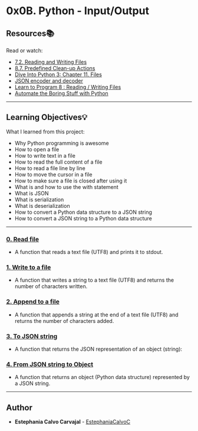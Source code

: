 # 0x0B. Python - Input/Output

## Resources:books:
Read or watch:
* [7.2. Reading and Writing Files](https://intranet.hbtn.io/rltoken/c5ypFfQwcM-SZ-7tr3WuxA)
* [8.7. Predefined Clean-up Actions](https://intranet.hbtn.io/rltoken/1wqMFejKqBva-Lxws0lftw)
* [Dive Into Python 3: Chapter 11. Files](https://intranet.hbtn.io/rltoken/8aSPOpBZj9B1DB6GfoEWfg)
* [JSON encoder and decoder](https://intranet.hbtn.io/rltoken/XBqM3BrA_rUBw6DXw4X98Q)
* [Learn to Program 8 : Reading / Writing Files](https://intranet.hbtn.io/rltoken/derf9VLFVDnSgX2n-drwnw)
* [Automate the Boring Stuff with Python](https://intranet.hbtn.io/rltoken/Y77h8aeRoljlN643yKfdTg)

---
## Learning Objectives:bulb:
What I learned from this project:

* Why Python programming is awesome
* How to open a file
* How to write text in a file
* How to read the full content of a file 
* How to read a file line by line
* How to move the cursor in a file
* How to make sure a file is closed after using it
* What is and how to use the with statement
* What is JSON
* What is serialization
* What is deserialization
* How to convert a Python data structure to a JSON string 
* How to convert a JSON string to a Python data structure

---

### [0. Read file](./0-read_file.py)
* A function that reads a text file (UTF8) and prints it to stdout.


### [1. Write to a file](./1-write_file.py)
* A function that writes a string to a text file (UTF8) and returns the number of characters written.


### [2. Append to a file](./2-append_write.py)
* A function that appends a string at the end of a text file (UTF8) and returns the number of characters added.


### [3. To JSON string](./3-to_json_string.py)
* A function that returns the JSON representation of an object (string):


### [4. From JSON string to Object](./4-from_json_string.py)
* A function that returns an object (Python data structure) represented by a JSON string.

<!--
### [5. Save Object to a file](./5-save_to_json_file.py)
* Write a function that writes an Object to a text file, using a JSON representation:


### [6. Create object from a JSON file](./6-load_from_json_file.py)
* Write a function that creates an Object from a “JSON file”:


### [7. Load, add, save](./7-add_item.py)
* Write a script that adds all arguments to a Python list, and then save them to a file:


### [8. Class to JSON](./8-class_to_json.py)
* Write a function that returns the dictionary description with simple data structure (list, dictionary, string, integer and boolean) for JSON serialization of an object:


### [9. Student to JSON](./9-student.py)
* Write a class Student that defines a student by:


### [10. Student to JSON with filter](./10-student.py)
* Write a class Student that defines a student by: (based on 9-student.py)


### [11. Student to disk and reload](./11-student.py)
* Write a class Student that defines a student by: (based on 10-student.py)


### [12. Pascal's Triangle](./12-pascal_triangle.py)
* Technical interview preparation: 


### [13. Search and update](./100-append_after.py)
* Write a function that inserts a line of text to a file, after each line containing a specific string (see example):


### [14. Log parsing](./101-stats.py)
* Write a script that reads stdin line by line and computes metrics:


### [15. Hack the VM](./read_write_heap.py)
* Write a script that finds a string in the heap of a running process, and replaces it.
-->
---

## Author
* **Estephania Calvo Carvajal** - [EstephaniaCalvoC](https://github.com/EstephaniaCalvoC)